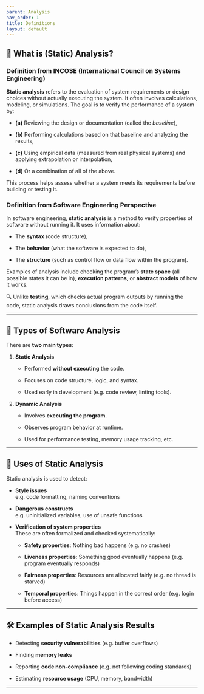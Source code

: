 ```yaml
---
parent: Analysis
nav_order: 1
title: Definitions
layout: default
---
```


## 📘 What is (Static) Analysis?

### Definition from INCOSE (International Council on Systems Engineering)

**Static analysis** refers to the evaluation of system requirements or design choices without actually executing the system. It often involves calculations, modeling, or simulations. The goal is to verify the performance of a system by:

- **(a)** Reviewing the design or documentation (called the _baseline_),
    
- **(b)** Performing calculations based on that baseline and analyzing the results,
    
- **(c)** Using empirical data (measured from real physical systems) and applying extrapolation or interpolation,
    
- **(d)** Or a combination of all of the above.
    

This process helps assess whether a system meets its requirements before building or testing it.

### Definition from Software Engineering Perspective

In software engineering, **static analysis** is a method to verify properties of software without running it. It uses information about:

- The **syntax** (code structure),
    
- The **behavior** (what the software is expected to do),
    
- The **structure** (such as control flow or data flow within the program).
    

Examples of analysis include checking the program’s **state space** (all possible states it can be in), **execution patterns**, or **abstract models** of how it works.

🔍 Unlike **testing**, which checks actual program outputs by running the code, static analysis draws conclusions from the code itself.

---

## 🧪 Types of Software Analysis

There are **two main types**:

1. **Static Analysis**
    
    - Performed **without executing** the code.
        
    - Focuses on code structure, logic, and syntax.
        
    - Used early in development (e.g. code review, linting tools).
        
2. **Dynamic Analysis**
    
    - Involves **executing the program**.
        
    - Observes program behavior at runtime.
        
    - Used for performance testing, memory usage tracking, etc.
        

---

## 🧰 Uses of Static Analysis

Static analysis is used to detect:

- **Style issues**  
    e.g. code formatting, naming conventions
    
- **Dangerous constructs**  
    e.g. uninitialized variables, use of unsafe functions
    
- **Verification of system properties**  
    These are often formalized and checked systematically:
    
    - **Safety properties**: Nothing bad happens (e.g. no crashes)
        
    - **Liveness properties**: Something good eventually happens (e.g. program eventually responds)
        
    - **Fairness properties**: Resources are allocated fairly (e.g. no thread is starved)
        
    - **Temporal properties**: Things happen in the correct order (e.g. login before access)
        

---

## 🛠️ Examples of Static Analysis Results

- Detecting **security vulnerabilities** (e.g. buffer overflows)
    
- Finding **memory leaks**
    
- Reporting **code non-compliance** (e.g. not following coding standards)
    
- Estimating **resource usage** (CPU, memory, bandwidth)
    

---
